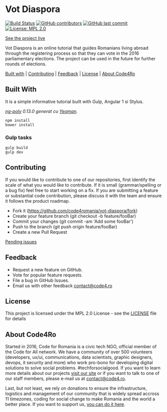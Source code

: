 # Vot Diaspora

[![Build Status](https://img.shields.io/travis/com/code4romania/vot-diaspora/master.svg?style=for-the-badge)](https://travis-ci.com/code4romania/vot-diaspora) [![GitHub contributors](https://img.shields.io/github/contributors/code4romania/vot-diaspora.svg?style=for-the-badge)]() [![GitHub last commit](https://img.shields.io/github/last-commit/code4romania/vot-diaspora.svg?style=for-the-badge)]() [![License: MPL 2.0](https://img.shields.io/badge/license-MPL%202.0-brightgreen.svg?style=for-the-badge)](https://opensource.org/licenses/MPL-2.0)

[See the project live](https://votdiaspora.ro/#/home)

Vot Diaspora is an online tutorial that guides Romanians living abroad through the registering process so that they can vote in the 2016 parliamentary elections. The project can be used in the future for further rounds of elections.

[Built with](#built-with) | [Contributing](#contributing) | [Feedback](#feedback) | [License](#license) | [About Code4Ro](#about-code4ro)

## Built With

It is a simple informative tutorial built with Gulp, Angular 1 si Stylus.

*[ng-poly](https://github.com/dustinspecker/generator-ng-poly/tree/v0.13.0) 0.13.0 generat cu [Yeoman](http://yeoman.io/).*

```
npm install
bower install
```

### Gulp tasks
```
gulp build
gulp dev
```

## Contributing

If you would like to contribute to one of our repositories, first identify the scale of what you would like to contribute. If it is small (grammar/spelling or a bug fix) feel free to start working on a fix. If you are submitting a feature or substantial code contribution, please discuss it with the team and ensure it follows the product roadmap.

* Fork it (https://github.com/code4romania/vot-diaspora/fork)
* Create your feature branch (git checkout -b feature/fooBar)
* Commit your changes (git commit -am 'Add some fooBar')
* Push to the branch (git push origin feature/fooBar)
* Create a new Pull Request

[Pending issues](https://github.com/code4romania/vot-diaspora/issues)

## Feedback

* Request a new feature on GitHub.
* Vote for popular feature requests.
* File a bug in GitHub Issues.
* Email us with other feedback contact@code4.ro

## License

This project is licensed under the MPL 2.0 License - see the [LICENSE](LICENSE) file for details

## About Code4Ro

Started in 2016, Code for Romania is a civic tech NGO, official member of the Code for All network. We have a community of over 500 volunteers (developers, ux/ui, communications, data scientists, graphic designers, devops, it security and more) who work pro-bono for developing digital solutions to solve social problems. #techforsocialgood. If you want to learn more details about our projects [visit our site](https://www.code4.ro/en/) or if you want to talk to one of our staff members, please e-mail us at contact@code4.ro.

Last, but not least, we rely on donations to ensure the infrastructure, logistics and management of our community that is widely spread accross 11 timezones, coding for social change to make Romania and the world a better place. If you want to support us, [you can do it here](https://code4.ro/en/donate/).
